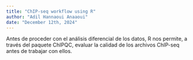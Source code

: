 ```yaml
---
title: "ChIP-seq workflow using R"
author: "Adil Hannaoui Anaaoui"
date: "December 12th, 2024"
---
```


Antes de proceder con el análisis diferencial de los datos, R nos permite, a través del paquete ChIPQC, evaluar la calidad de los archivos ChIP-seq antes de trabajar con ellos.
